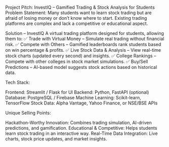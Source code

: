 Project Pitch: InvestIQ – Gamified Trading & Stock Analysis for Students
Problem Statement:
Many students want to learn stock trading but are afraid of losing money or don’t know where to start. Existing trading platforms are complex and lack a competitive or educational aspect.

Solution – InvestIQ
A virtual trading platform designed for students, allowing them to:
✅ Trade with Virtual Money – Simulate real trading without financial risk.
✅ Compete with Others – Gamified leaderboards rank students based on win percentage & profits.
✅ Live Stock Data & Analysis – View real-time stock charts (updated every second) and insights.
✅ College Rankings – Compete with other colleges in stock market simulations.
✅ Buy/Sell Predictions – AI-based model suggests stock actions based on historical data.

Tech Stack:

Frontend: Streamlit / Flask for UI
Backend: Python, FastAPI (optional)
Database: PostgreSQL / Firebase
Machine Learning: Scikit-learn, TensorFlow
Stock Data: Alpha Vantage, Yahoo Finance, or NSE/BSE APIs

Unique Selling Points:

Hackathon-Worthy Innovation: Combines trading simulation, AI-driven predictions, and gamification.
Educational & Competitive: Helps students learn stock trading in an interactive way.
Real-Time Data Integration: Live charts, stock price updates, and market insights.